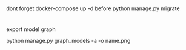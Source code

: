 #
dont forget docker-compose up -d  before python manage.py migrate

#
export model graph

python manage.py graph_models -a -o name.png